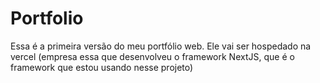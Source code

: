 # Portfolio

Essa é a primeira versão do meu portfólio web. Ele vai ser hospedado na vercel (empresa essa que desenvolveu o framework NextJS, que é o framework que estou usando nesse projeto)
